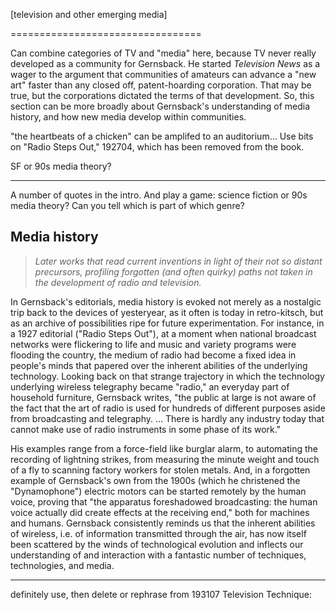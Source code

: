 [television and other emerging media]

=================================

Can combine categories of TV and "media" here, because TV never really developed as a community for Gernsback.  He started *Television News* as a wager to the argument that communities of amateurs can advance a "new art" faster than any closed off, patent-hoarding corporation.  That may be true, but the corporations dictated the terms of that development.  So, this section can be more broadly about Gernsback's understanding of media history, and how new media develop within communities.

"the heartbeats of a chicken" can be amplifed to an auditorium…  Use bits on "Radio Steps Out," 192704, which has been removed from the book.

SF or 90s media theory?

--------------------------------

A number of quotes in the intro. And play a game: science fiction or 90s media theory? Can you tell which is part of which genre?

## Media history

> *Later works that read current inventions in light of their not so distant precursors, profiling forgotten (and often quirky) paths not taken in the development of radio and television.*

In Gernsback's editorials, media history is evoked not merely as a nostalgic trip back to the devices of yesteryear, as it often is today in retro-kitsch, but as an archive of possibilities ripe for future experimentation. For instance, in a 1927 editorial ("Radio Steps Out"), at a moment when national broadcast networks were flickering to life and music and variety programs were flooding the country, the medium of radio had become a fixed idea in people's minds that papered over the inherent abilities of the underlying technology. Looking back on that strange trajectory in which the technology underlying wireless telegraphy became "radio," an everyday part of household furniture, Gernsback writes, "the public at large is not aware of the fact that the art of radio is used for hundreds of different purposes aside from broadcasting and telegraphy. … There is hardly any industry today that cannot make use of radio instruments in some phase of its work."

His examples range from a force-field like burglar alarm, to automating the recording of lightning strikes, from measuring the minute weight and touch of a fly to scanning factory workers for stolen metals. And, in a forgotten example of Gernsback's own from the 1900s (which he christened the "Dynamophone") electric motors can be started remotely by the human voice, proving that "the apparatus foreshadowed broadcasting: the human voice actually did create effects at the receiving end," both for machines and humans.  Gernsback consistently reminds us that the inherent abilities of wireless, i.e. of information transmitted through the air, has now itself been scattered by the winds of technological evolution and inflects our understanding of and interaction with a fantastic number of techniques, technologies, and media.

* * * * 

definitely use, then delete or rephrase from 193107 Television Technique:

[^rqrn]: Gernsback's first editorial for this magazine emphasized a slightly different point: that the large corporations---who by necessity had to be depended on to produce these incredibly complex and expensive technologies---were actually stifling competition by "jealously guarding whatever improvements are made, because these large firms naturally wish to come out with a complete set that can be sold ready-made to the public."  Continuing his argument that communities of amateur tinkerers, openly sharing their results, were a necessary element in the development of new media, Gernsback continues:

    > Everyone knows that, the more people who are working on an art, the more rapid the progress will be in the end.  Many improvements in radio have been due to experimenters who started in a small way and, later on, became outstanding figures in radio. … The more experimenters and the more television fans who become interested in the art, the quicker it will advance and the sooner it will be put on the stable basis which it deserves.

    

    He saw *Television News* as providing an entry point for this community of amateur television experimenters that had yet to come into being:  "To this purpose I am dedicating this new publication, and the future will demonstrate the correctness of the assumption."

    @gernsback_television_1931.